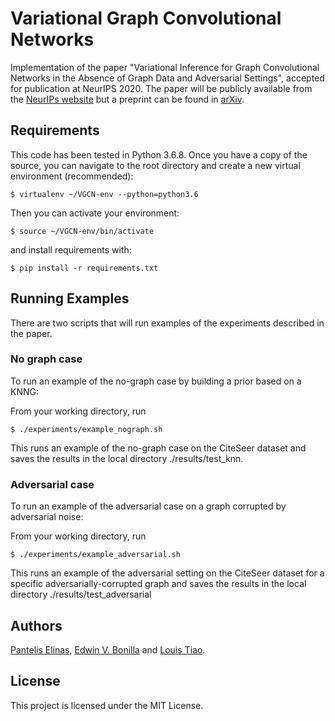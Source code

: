 # Variational Graph Convolutional Networks
Implementation of the paper "Variational Inference for Graph Convolutional Networks in the Absence of
Graph Data and Adversarial Settings", accepted for publication at NeurIPS 2020. The paper will be publicly available 
from the [NeurIPs website](https://neurips.cc/) but a preprint can be found in [arXiv](https://arxiv.org/abs/1906.01852).

## Requirements
This code has been tested in Python 3.6.8. Once you have a copy of the source, you can navigate to the root directory and  create a new virtual environment (recommended):

    $ virtualenv ~/VGCN-env --python=python3.6 
 
 Then you can activate your environment:
    
    $ source ~/VGCN-env/bin/activate
 
 and install requirements with:

    $ pip install -r requirements.txt

## Running Examples
There are two scripts that will run examples of the experiments described in the paper.

### No graph case
To run an example of the no-graph case by building a prior based on a KNNG:

From your working directory, run

    $ ./experiments/example_nograph.sh

This runs an example of the no-graph case on the CiteSeer dataset and saves the results in the local directory ./results/test_knn.

### Adversarial case
To run an example of the adversarial case on a graph corrupted by adversarial noise:

From your working directory, run

    $ ./experiments/example_adversarial.sh

This runs an example of the adversarial setting on the CiteSeer dataset for a specific adversarially-corrupted graph and saves the results in the local directory ./results/test_adversarial

## Authors
[Pantelis Elinas](http://tiny.cc/lcsr8y),
[Edwin V. Bonilla](https://ebonilla.github.io/) and 
[Louis Tiao](https://tiao.io/).

## License

This project is licensed under the MIT License.

